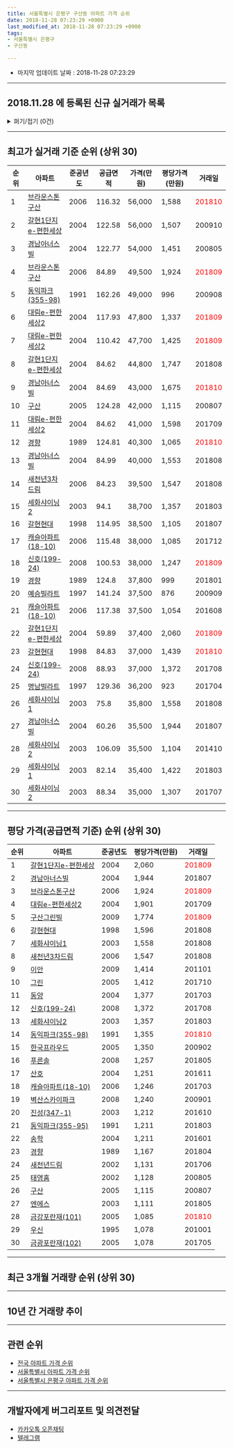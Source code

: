 ```yaml
---
title: 서울특별시 은평구 구산동 아파트 가격 순위
date: 2018-11-28 07:23:29 +0900
last_modified_at: 2018-11-28 07:23:29 +0900
tags:
- 서울특별시 은평구
- 구산동

---
```


* 마지막 업데이트 날짜 : 2018-11-28 07:23:29

---

## 2018.11.28 에 등록된 신규 실거래가 목록

<details>
<summary>펴기/접기 (0건)</summary>
<div markdown="1">

|아파트|준공년도|공급면적|가격(만원)|평당가격(만원)|거래일|
|---|---|---|---|---|---|
|없음||||||


</div>
</details>

---

## 최고가 실거래 기준 순위 (상위 30)


|순위|아파트|준공년도|공급면적|가격(만원)|평당가격(만원)|거래일|
|---|---|---|---|---|---|---|
|1|[브라운스톤구산](https://search.naver.com/search.naver?query=%EC%84%9C%EC%9A%B8%ED%8A%B9%EB%B3%84%EC%8B%9C+%EC%9D%80%ED%8F%89%EA%B5%AC+%EA%B5%AC%EC%82%B0%EB%8F%99+%EB%B8%8C%EB%9D%BC%EC%9A%B4%EC%8A%A4%ED%86%A4%EA%B5%AC%EC%82%B0)|2006|116.32|56,000|1,588|<span style="color:red">201810</span>|
|2|[갈현1단지e-편한세상](https://search.naver.com/search.naver?query=%EC%84%9C%EC%9A%B8%ED%8A%B9%EB%B3%84%EC%8B%9C+%EC%9D%80%ED%8F%89%EA%B5%AC+%EA%B5%AC%EC%82%B0%EB%8F%99+%EA%B0%88%ED%98%841%EB%8B%A8%EC%A7%80e-%ED%8E%B8%ED%95%9C%EC%84%B8%EC%83%81)|2004|122.58|56,000|1,507|200910|
|3|[경남아너스빌](https://search.naver.com/search.naver?query=%EC%84%9C%EC%9A%B8%ED%8A%B9%EB%B3%84%EC%8B%9C+%EC%9D%80%ED%8F%89%EA%B5%AC+%EA%B5%AC%EC%82%B0%EB%8F%99+%EA%B2%BD%EB%82%A8%EC%95%84%EB%84%88%EC%8A%A4%EB%B9%8C)|2004|122.77|54,000|1,451|200805|
|4|[브라운스톤구산](https://search.naver.com/search.naver?query=%EC%84%9C%EC%9A%B8%ED%8A%B9%EB%B3%84%EC%8B%9C+%EC%9D%80%ED%8F%89%EA%B5%AC+%EA%B5%AC%EC%82%B0%EB%8F%99+%EB%B8%8C%EB%9D%BC%EC%9A%B4%EC%8A%A4%ED%86%A4%EA%B5%AC%EC%82%B0)|2006|84.89|49,500|1,924|<span style="color:red">201809</span>|
|5|[동익파크(355-98)](https://search.naver.com/search.naver?query=%EC%84%9C%EC%9A%B8%ED%8A%B9%EB%B3%84%EC%8B%9C+%EC%9D%80%ED%8F%89%EA%B5%AC+%EA%B5%AC%EC%82%B0%EB%8F%99+%EB%8F%99%EC%9D%B5%ED%8C%8C%ED%81%AC%28355-98%29)|1991|162.26|49,000|996|200908|
|6|[대림e-편한세상2](https://search.naver.com/search.naver?query=%EC%84%9C%EC%9A%B8%ED%8A%B9%EB%B3%84%EC%8B%9C+%EC%9D%80%ED%8F%89%EA%B5%AC+%EA%B5%AC%EC%82%B0%EB%8F%99+%EB%8C%80%EB%A6%BCe-%ED%8E%B8%ED%95%9C%EC%84%B8%EC%83%812)|2004|117.93|47,800|1,337|<span style="color:red">201809</span>|
|7|[대림e-편한세상2](https://search.naver.com/search.naver?query=%EC%84%9C%EC%9A%B8%ED%8A%B9%EB%B3%84%EC%8B%9C+%EC%9D%80%ED%8F%89%EA%B5%AC+%EA%B5%AC%EC%82%B0%EB%8F%99+%EB%8C%80%EB%A6%BCe-%ED%8E%B8%ED%95%9C%EC%84%B8%EC%83%812)|2004|110.42|47,700|1,425|<span style="color:red">201809</span>|
|8|[갈현1단지e-편한세상](https://search.naver.com/search.naver?query=%EC%84%9C%EC%9A%B8%ED%8A%B9%EB%B3%84%EC%8B%9C+%EC%9D%80%ED%8F%89%EA%B5%AC+%EA%B5%AC%EC%82%B0%EB%8F%99+%EA%B0%88%ED%98%841%EB%8B%A8%EC%A7%80e-%ED%8E%B8%ED%95%9C%EC%84%B8%EC%83%81)|2004|84.62|44,800|1,747|201808|
|9|[경남아너스빌](https://search.naver.com/search.naver?query=%EC%84%9C%EC%9A%B8%ED%8A%B9%EB%B3%84%EC%8B%9C+%EC%9D%80%ED%8F%89%EA%B5%AC+%EA%B5%AC%EC%82%B0%EB%8F%99+%EA%B2%BD%EB%82%A8%EC%95%84%EB%84%88%EC%8A%A4%EB%B9%8C)|2004|84.69|43,000|1,675|<span style="color:red">201810</span>|
|10|[구산](https://search.naver.com/search.naver?query=%EC%84%9C%EC%9A%B8%ED%8A%B9%EB%B3%84%EC%8B%9C+%EC%9D%80%ED%8F%89%EA%B5%AC+%EA%B5%AC%EC%82%B0%EB%8F%99+%EA%B5%AC%EC%82%B0)|2005|124.28|42,000|1,115|200807|
|11|[대림e-편한세상2](https://search.naver.com/search.naver?query=%EC%84%9C%EC%9A%B8%ED%8A%B9%EB%B3%84%EC%8B%9C+%EC%9D%80%ED%8F%89%EA%B5%AC+%EA%B5%AC%EC%82%B0%EB%8F%99+%EB%8C%80%EB%A6%BCe-%ED%8E%B8%ED%95%9C%EC%84%B8%EC%83%812)|2004|84.62|41,000|1,598|201709|
|12|[경향](https://search.naver.com/search.naver?query=%EC%84%9C%EC%9A%B8%ED%8A%B9%EB%B3%84%EC%8B%9C+%EC%9D%80%ED%8F%89%EA%B5%AC+%EA%B5%AC%EC%82%B0%EB%8F%99+%EA%B2%BD%ED%96%A5)|1989|124.81|40,300|1,065|<span style="color:red">201810</span>|
|13|[경남아너스빌](https://search.naver.com/search.naver?query=%EC%84%9C%EC%9A%B8%ED%8A%B9%EB%B3%84%EC%8B%9C+%EC%9D%80%ED%8F%89%EA%B5%AC+%EA%B5%AC%EC%82%B0%EB%8F%99+%EA%B2%BD%EB%82%A8%EC%95%84%EB%84%88%EC%8A%A4%EB%B9%8C)|2004|84.99|40,000|1,553|201808|
|14|[새천년3차드림](https://search.naver.com/search.naver?query=%EC%84%9C%EC%9A%B8%ED%8A%B9%EB%B3%84%EC%8B%9C+%EC%9D%80%ED%8F%89%EA%B5%AC+%EA%B5%AC%EC%82%B0%EB%8F%99+%EC%83%88%EC%B2%9C%EB%85%843%EC%B0%A8%EB%93%9C%EB%A6%BC)|2006|84.23|39,500|1,547|201808|
|15|[세화샤이닝2](https://search.naver.com/search.naver?query=%EC%84%9C%EC%9A%B8%ED%8A%B9%EB%B3%84%EC%8B%9C+%EC%9D%80%ED%8F%89%EA%B5%AC+%EA%B5%AC%EC%82%B0%EB%8F%99+%EC%84%B8%ED%99%94%EC%83%A4%EC%9D%B4%EB%8B%9D2)|2003|94.1|38,700|1,357|201803|
|16|[갈현현대](https://search.naver.com/search.naver?query=%EC%84%9C%EC%9A%B8%ED%8A%B9%EB%B3%84%EC%8B%9C+%EC%9D%80%ED%8F%89%EA%B5%AC+%EA%B5%AC%EC%82%B0%EB%8F%99+%EA%B0%88%ED%98%84%ED%98%84%EB%8C%80)|1998|114.95|38,500|1,105|201807|
|17|[캐슬아파트(18-10)](https://search.naver.com/search.naver?query=%EC%84%9C%EC%9A%B8%ED%8A%B9%EB%B3%84%EC%8B%9C+%EC%9D%80%ED%8F%89%EA%B5%AC+%EA%B5%AC%EC%82%B0%EB%8F%99+%EC%BA%90%EC%8A%AC%EC%95%84%ED%8C%8C%ED%8A%B8%2818-10%29)|2006|115.48|38,000|1,085|201712|
|18|[신호(199-24)](https://search.naver.com/search.naver?query=%EC%84%9C%EC%9A%B8%ED%8A%B9%EB%B3%84%EC%8B%9C+%EC%9D%80%ED%8F%89%EA%B5%AC+%EA%B5%AC%EC%82%B0%EB%8F%99+%EC%8B%A0%ED%98%B8%28199-24%29)|2008|100.53|38,000|1,247|<span style="color:red">201809</span>|
|19|[경향](https://search.naver.com/search.naver?query=%EC%84%9C%EC%9A%B8%ED%8A%B9%EB%B3%84%EC%8B%9C+%EC%9D%80%ED%8F%89%EA%B5%AC+%EA%B5%AC%EC%82%B0%EB%8F%99+%EA%B2%BD%ED%96%A5)|1989|124.8|37,800|999|201801|
|20|[예승빌라트](https://search.naver.com/search.naver?query=%EC%84%9C%EC%9A%B8%ED%8A%B9%EB%B3%84%EC%8B%9C+%EC%9D%80%ED%8F%89%EA%B5%AC+%EA%B5%AC%EC%82%B0%EB%8F%99+%EC%98%88%EC%8A%B9%EB%B9%8C%EB%9D%BC%ED%8A%B8)|1997|141.24|37,500|876|200909|
|21|[캐슬아파트(18-10)](https://search.naver.com/search.naver?query=%EC%84%9C%EC%9A%B8%ED%8A%B9%EB%B3%84%EC%8B%9C+%EC%9D%80%ED%8F%89%EA%B5%AC+%EA%B5%AC%EC%82%B0%EB%8F%99+%EC%BA%90%EC%8A%AC%EC%95%84%ED%8C%8C%ED%8A%B8%2818-10%29)|2006|117.38|37,500|1,054|201608|
|22|[갈현1단지e-편한세상](https://search.naver.com/search.naver?query=%EC%84%9C%EC%9A%B8%ED%8A%B9%EB%B3%84%EC%8B%9C+%EC%9D%80%ED%8F%89%EA%B5%AC+%EA%B5%AC%EC%82%B0%EB%8F%99+%EA%B0%88%ED%98%841%EB%8B%A8%EC%A7%80e-%ED%8E%B8%ED%95%9C%EC%84%B8%EC%83%81)|2004|59.89|37,400|2,060|<span style="color:red">201809</span>|
|23|[갈현현대](https://search.naver.com/search.naver?query=%EC%84%9C%EC%9A%B8%ED%8A%B9%EB%B3%84%EC%8B%9C+%EC%9D%80%ED%8F%89%EA%B5%AC+%EA%B5%AC%EC%82%B0%EB%8F%99+%EA%B0%88%ED%98%84%ED%98%84%EB%8C%80)|1998|84.83|37,000|1,439|<span style="color:red">201810</span>|
|24|[신호(199-24)](https://search.naver.com/search.naver?query=%EC%84%9C%EC%9A%B8%ED%8A%B9%EB%B3%84%EC%8B%9C+%EC%9D%80%ED%8F%89%EA%B5%AC+%EA%B5%AC%EC%82%B0%EB%8F%99+%EC%8B%A0%ED%98%B8%28199-24%29)|2008|88.93|37,000|1,372|201708|
|25|[명남빌라트](https://search.naver.com/search.naver?query=%EC%84%9C%EC%9A%B8%ED%8A%B9%EB%B3%84%EC%8B%9C+%EC%9D%80%ED%8F%89%EA%B5%AC+%EA%B5%AC%EC%82%B0%EB%8F%99+%EB%AA%85%EB%82%A8%EB%B9%8C%EB%9D%BC%ED%8A%B8)|1997|129.36|36,200|923|201704|
|26|[세화샤이닝1](https://search.naver.com/search.naver?query=%EC%84%9C%EC%9A%B8%ED%8A%B9%EB%B3%84%EC%8B%9C+%EC%9D%80%ED%8F%89%EA%B5%AC+%EA%B5%AC%EC%82%B0%EB%8F%99+%EC%84%B8%ED%99%94%EC%83%A4%EC%9D%B4%EB%8B%9D1)|2003|75.8|35,800|1,558|201808|
|27|[경남아너스빌](https://search.naver.com/search.naver?query=%EC%84%9C%EC%9A%B8%ED%8A%B9%EB%B3%84%EC%8B%9C+%EC%9D%80%ED%8F%89%EA%B5%AC+%EA%B5%AC%EC%82%B0%EB%8F%99+%EA%B2%BD%EB%82%A8%EC%95%84%EB%84%88%EC%8A%A4%EB%B9%8C)|2004|60.26|35,500|1,944|201807|
|28|[세화샤이닝2](https://search.naver.com/search.naver?query=%EC%84%9C%EC%9A%B8%ED%8A%B9%EB%B3%84%EC%8B%9C+%EC%9D%80%ED%8F%89%EA%B5%AC+%EA%B5%AC%EC%82%B0%EB%8F%99+%EC%84%B8%ED%99%94%EC%83%A4%EC%9D%B4%EB%8B%9D2)|2003|106.09|35,500|1,104|201410|
|29|[세화샤이닝1](https://search.naver.com/search.naver?query=%EC%84%9C%EC%9A%B8%ED%8A%B9%EB%B3%84%EC%8B%9C+%EC%9D%80%ED%8F%89%EA%B5%AC+%EA%B5%AC%EC%82%B0%EB%8F%99+%EC%84%B8%ED%99%94%EC%83%A4%EC%9D%B4%EB%8B%9D1)|2003|82.14|35,400|1,422|201803|
|30|[세화샤이닝2](https://search.naver.com/search.naver?query=%EC%84%9C%EC%9A%B8%ED%8A%B9%EB%B3%84%EC%8B%9C+%EC%9D%80%ED%8F%89%EA%B5%AC+%EA%B5%AC%EC%82%B0%EB%8F%99+%EC%84%B8%ED%99%94%EC%83%A4%EC%9D%B4%EB%8B%9D2)|2003|88.34|35,000|1,307|201707|


---

## 평당 가격(공급면적 기준) 순위 (상위 30)


|순위|아파트|준공년도|평당가격(만원)|거래일|
|---|---|---|---|---|
|1|[갈현1단지e-편한세상](https://search.naver.com/search.naver?query=%EC%84%9C%EC%9A%B8%ED%8A%B9%EB%B3%84%EC%8B%9C+%EC%9D%80%ED%8F%89%EA%B5%AC+%EA%B5%AC%EC%82%B0%EB%8F%99+%EA%B0%88%ED%98%841%EB%8B%A8%EC%A7%80e-%ED%8E%B8%ED%95%9C%EC%84%B8%EC%83%81)|2004|2,060|<span style="color:red">201809</span>|
|2|[경남아너스빌](https://search.naver.com/search.naver?query=%EC%84%9C%EC%9A%B8%ED%8A%B9%EB%B3%84%EC%8B%9C+%EC%9D%80%ED%8F%89%EA%B5%AC+%EA%B5%AC%EC%82%B0%EB%8F%99+%EA%B2%BD%EB%82%A8%EC%95%84%EB%84%88%EC%8A%A4%EB%B9%8C)|2004|1,944|201807|
|3|[브라운스톤구산](https://search.naver.com/search.naver?query=%EC%84%9C%EC%9A%B8%ED%8A%B9%EB%B3%84%EC%8B%9C+%EC%9D%80%ED%8F%89%EA%B5%AC+%EA%B5%AC%EC%82%B0%EB%8F%99+%EB%B8%8C%EB%9D%BC%EC%9A%B4%EC%8A%A4%ED%86%A4%EA%B5%AC%EC%82%B0)|2006|1,924|<span style="color:red">201809</span>|
|4|[대림e-편한세상2](https://search.naver.com/search.naver?query=%EC%84%9C%EC%9A%B8%ED%8A%B9%EB%B3%84%EC%8B%9C+%EC%9D%80%ED%8F%89%EA%B5%AC+%EA%B5%AC%EC%82%B0%EB%8F%99+%EB%8C%80%EB%A6%BCe-%ED%8E%B8%ED%95%9C%EC%84%B8%EC%83%812)|2004|1,901|201709|
|5|[구산그린빌](https://search.naver.com/search.naver?query=%EC%84%9C%EC%9A%B8%ED%8A%B9%EB%B3%84%EC%8B%9C+%EC%9D%80%ED%8F%89%EA%B5%AC+%EA%B5%AC%EC%82%B0%EB%8F%99+%EA%B5%AC%EC%82%B0%EA%B7%B8%EB%A6%B0%EB%B9%8C)|2009|1,774|<span style="color:red">201809</span>|
|6|[갈현현대](https://search.naver.com/search.naver?query=%EC%84%9C%EC%9A%B8%ED%8A%B9%EB%B3%84%EC%8B%9C+%EC%9D%80%ED%8F%89%EA%B5%AC+%EA%B5%AC%EC%82%B0%EB%8F%99+%EA%B0%88%ED%98%84%ED%98%84%EB%8C%80)|1998|1,596|201808|
|7|[세화샤이닝1](https://search.naver.com/search.naver?query=%EC%84%9C%EC%9A%B8%ED%8A%B9%EB%B3%84%EC%8B%9C+%EC%9D%80%ED%8F%89%EA%B5%AC+%EA%B5%AC%EC%82%B0%EB%8F%99+%EC%84%B8%ED%99%94%EC%83%A4%EC%9D%B4%EB%8B%9D1)|2003|1,558|201808|
|8|[새천년3차드림](https://search.naver.com/search.naver?query=%EC%84%9C%EC%9A%B8%ED%8A%B9%EB%B3%84%EC%8B%9C+%EC%9D%80%ED%8F%89%EA%B5%AC+%EA%B5%AC%EC%82%B0%EB%8F%99+%EC%83%88%EC%B2%9C%EB%85%843%EC%B0%A8%EB%93%9C%EB%A6%BC)|2006|1,547|201808|
|9|[이안](https://search.naver.com/search.naver?query=%EC%84%9C%EC%9A%B8%ED%8A%B9%EB%B3%84%EC%8B%9C+%EC%9D%80%ED%8F%89%EA%B5%AC+%EA%B5%AC%EC%82%B0%EB%8F%99+%EC%9D%B4%EC%95%88)|2009|1,414|201101|
|10|[그린](https://search.naver.com/search.naver?query=%EC%84%9C%EC%9A%B8%ED%8A%B9%EB%B3%84%EC%8B%9C+%EC%9D%80%ED%8F%89%EA%B5%AC+%EA%B5%AC%EC%82%B0%EB%8F%99+%EA%B7%B8%EB%A6%B0)|2005|1,412|201710|
|11|[동양](https://search.naver.com/search.naver?query=%EC%84%9C%EC%9A%B8%ED%8A%B9%EB%B3%84%EC%8B%9C+%EC%9D%80%ED%8F%89%EA%B5%AC+%EA%B5%AC%EC%82%B0%EB%8F%99+%EB%8F%99%EC%96%91)|2004|1,377|201703|
|12|[신호(199-24)](https://search.naver.com/search.naver?query=%EC%84%9C%EC%9A%B8%ED%8A%B9%EB%B3%84%EC%8B%9C+%EC%9D%80%ED%8F%89%EA%B5%AC+%EA%B5%AC%EC%82%B0%EB%8F%99+%EC%8B%A0%ED%98%B8%28199-24%29)|2008|1,372|201708|
|13|[세화샤이닝2](https://search.naver.com/search.naver?query=%EC%84%9C%EC%9A%B8%ED%8A%B9%EB%B3%84%EC%8B%9C+%EC%9D%80%ED%8F%89%EA%B5%AC+%EA%B5%AC%EC%82%B0%EB%8F%99+%EC%84%B8%ED%99%94%EC%83%A4%EC%9D%B4%EB%8B%9D2)|2003|1,357|201803|
|14|[동익파크(355-98)](https://search.naver.com/search.naver?query=%EC%84%9C%EC%9A%B8%ED%8A%B9%EB%B3%84%EC%8B%9C+%EC%9D%80%ED%8F%89%EA%B5%AC+%EA%B5%AC%EC%82%B0%EB%8F%99+%EB%8F%99%EC%9D%B5%ED%8C%8C%ED%81%AC%28355-98%29)|1991|1,355|<span style="color:red">201810</span>|
|15|[한국프라우드](https://search.naver.com/search.naver?query=%EC%84%9C%EC%9A%B8%ED%8A%B9%EB%B3%84%EC%8B%9C+%EC%9D%80%ED%8F%89%EA%B5%AC+%EA%B5%AC%EC%82%B0%EB%8F%99+%ED%95%9C%EA%B5%AD%ED%94%84%EB%9D%BC%EC%9A%B0%EB%93%9C)|2005|1,350|200902|
|16|[푸른솔](https://search.naver.com/search.naver?query=%EC%84%9C%EC%9A%B8%ED%8A%B9%EB%B3%84%EC%8B%9C+%EC%9D%80%ED%8F%89%EA%B5%AC+%EA%B5%AC%EC%82%B0%EB%8F%99+%ED%91%B8%EB%A5%B8%EC%86%94)|2008|1,257|201805|
|17|[산호](https://search.naver.com/search.naver?query=%EC%84%9C%EC%9A%B8%ED%8A%B9%EB%B3%84%EC%8B%9C+%EC%9D%80%ED%8F%89%EA%B5%AC+%EA%B5%AC%EC%82%B0%EB%8F%99+%EC%82%B0%ED%98%B8)|2004|1,251|201611|
|18|[캐슬아파트(18-10)](https://search.naver.com/search.naver?query=%EC%84%9C%EC%9A%B8%ED%8A%B9%EB%B3%84%EC%8B%9C+%EC%9D%80%ED%8F%89%EA%B5%AC+%EA%B5%AC%EC%82%B0%EB%8F%99+%EC%BA%90%EC%8A%AC%EC%95%84%ED%8C%8C%ED%8A%B8%2818-10%29)|2006|1,246|201703|
|19|[벽산스카이파크](https://search.naver.com/search.naver?query=%EC%84%9C%EC%9A%B8%ED%8A%B9%EB%B3%84%EC%8B%9C+%EC%9D%80%ED%8F%89%EA%B5%AC+%EA%B5%AC%EC%82%B0%EB%8F%99+%EB%B2%BD%EC%82%B0%EC%8A%A4%EC%B9%B4%EC%9D%B4%ED%8C%8C%ED%81%AC)|2008|1,240|200901|
|20|[진성(347-1)](https://search.naver.com/search.naver?query=%EC%84%9C%EC%9A%B8%ED%8A%B9%EB%B3%84%EC%8B%9C+%EC%9D%80%ED%8F%89%EA%B5%AC+%EA%B5%AC%EC%82%B0%EB%8F%99+%EC%A7%84%EC%84%B1%28347-1%29)|2003|1,212|201610|
|21|[동익파크(355-95)](https://search.naver.com/search.naver?query=%EC%84%9C%EC%9A%B8%ED%8A%B9%EB%B3%84%EC%8B%9C+%EC%9D%80%ED%8F%89%EA%B5%AC+%EA%B5%AC%EC%82%B0%EB%8F%99+%EB%8F%99%EC%9D%B5%ED%8C%8C%ED%81%AC%28355-95%29)|1991|1,211|201803|
|22|[송학](https://search.naver.com/search.naver?query=%EC%84%9C%EC%9A%B8%ED%8A%B9%EB%B3%84%EC%8B%9C+%EC%9D%80%ED%8F%89%EA%B5%AC+%EA%B5%AC%EC%82%B0%EB%8F%99+%EC%86%A1%ED%95%99)|2004|1,211|201601|
|23|[경향](https://search.naver.com/search.naver?query=%EC%84%9C%EC%9A%B8%ED%8A%B9%EB%B3%84%EC%8B%9C+%EC%9D%80%ED%8F%89%EA%B5%AC+%EA%B5%AC%EC%82%B0%EB%8F%99+%EA%B2%BD%ED%96%A5)|1989|1,167|201804|
|24|[새천년드림](https://search.naver.com/search.naver?query=%EC%84%9C%EC%9A%B8%ED%8A%B9%EB%B3%84%EC%8B%9C+%EC%9D%80%ED%8F%89%EA%B5%AC+%EA%B5%AC%EC%82%B0%EB%8F%99+%EC%83%88%EC%B2%9C%EB%85%84%EB%93%9C%EB%A6%BC)|2002|1,131|201706|
|25|[태영홈](https://search.naver.com/search.naver?query=%EC%84%9C%EC%9A%B8%ED%8A%B9%EB%B3%84%EC%8B%9C+%EC%9D%80%ED%8F%89%EA%B5%AC+%EA%B5%AC%EC%82%B0%EB%8F%99+%ED%83%9C%EC%98%81%ED%99%88)|2002|1,128|200805|
|26|[구산](https://search.naver.com/search.naver?query=%EC%84%9C%EC%9A%B8%ED%8A%B9%EB%B3%84%EC%8B%9C+%EC%9D%80%ED%8F%89%EA%B5%AC+%EA%B5%AC%EC%82%B0%EB%8F%99+%EA%B5%AC%EC%82%B0)|2005|1,115|200807|
|27|[엔에스](https://search.naver.com/search.naver?query=%EC%84%9C%EC%9A%B8%ED%8A%B9%EB%B3%84%EC%8B%9C+%EC%9D%80%ED%8F%89%EA%B5%AC+%EA%B5%AC%EC%82%B0%EB%8F%99+%EC%97%94%EC%97%90%EC%8A%A4)|2003|1,111|201805|
|28|[금강포란재(101)](https://search.naver.com/search.naver?query=%EC%84%9C%EC%9A%B8%ED%8A%B9%EB%B3%84%EC%8B%9C+%EC%9D%80%ED%8F%89%EA%B5%AC+%EA%B5%AC%EC%82%B0%EB%8F%99+%EA%B8%88%EA%B0%95%ED%8F%AC%EB%9E%80%EC%9E%AC%28101%29)|2005|1,085|<span style="color:red">201810</span>|
|29|[우신](https://search.naver.com/search.naver?query=%EC%84%9C%EC%9A%B8%ED%8A%B9%EB%B3%84%EC%8B%9C+%EC%9D%80%ED%8F%89%EA%B5%AC+%EA%B5%AC%EC%82%B0%EB%8F%99+%EC%9A%B0%EC%8B%A0)|1995|1,078|201001|
|30|[금광포란재(102)](https://search.naver.com/search.naver?query=%EC%84%9C%EC%9A%B8%ED%8A%B9%EB%B3%84%EC%8B%9C+%EC%9D%80%ED%8F%89%EA%B5%AC+%EA%B5%AC%EC%82%B0%EB%8F%99+%EA%B8%88%EA%B4%91%ED%8F%AC%EB%9E%80%EC%9E%AC%28102%29)|2005|1,078|201705|


---

## 최근 3개월 거래량 순위 (상위 30)


<div style="width:100%;">
    <canvas id="deal_count_ranking" height="250"></canvas>
</div>


<script>
new Chart(document.getElementById("deal_count_ranking"), {
    type: 'horizontalBar',
    data: {
        labels: ['경남아너스빌', '브라운스톤구산', '갈현1단지e-편한세상', '갈현현대', '대림e-편한세상2', '동익파크(355-98)', '구산그린빌', '경향', '세화샤이닝1', '명남빌라트', '신호(199-24)', '금강포란재(101)'],
        datasets: [{
            label: '실거래 수',
            data: [11, 6, 5, 4, 4, 2, 2, 1, 1, 1, 1, 1],
            borderColor: "rgba(255, 0, 128, 1)",
            backgroundColor: "rgba(255, 0, 128, 0.5)",
            fill: false,
        }]
    },
    options: {
        responsive: true,
        title: {
            display: true,
            text: '최근 3개월 거래량 순위'
        },
        tooltips: {
            mode: 'index',
            intersect: false,
            callbacks: {
                title: function(tooltipItems, data) {
                    return "실거래 수:";
                },
                label: function(tooltipItem, data) {
                    return data.labels[tooltipItem.index] + ": " + tooltipItem.xLabel;
                }
            }
        },
        hover: {
            mode: 'nearest',
            intersect: true
        },
        scales: {
            xAxes: [{
                display: true,
                scaleLabel: {
                    display: true,
                    labelString: '실거래 수'
                },
                ticks: {
                    suggestedMin: 0,
                }
            }],
            yAxes: [{
                display: true,
                ticks: {
                    autoSkip: false,
                    callback: function(value, index, values) {
                        if (value.length > 15)
                            return value.substr(0, 13) + "...";
                        else
                            return value;
                    }
                },
                scaleLabel: {
                    display: false,
                }
            }]
        }
    }
});

</script>


---

## 10년 간 거래량 추이


<div style="width:100%;">
    <canvas id="deal_progress" height="250"></canvas>
</div>

<script>
new Chart(document.getElementById("deal_progress"), {
    type: 'line',
    data: {
        labels: ['200811','200812','200901','200902','200903','200904','200905','200906','200907','200908','200909','200910','200911','200912','201001','201002','201003','201004','201005','201006','201007','201008','201009','201010','201011','201012','201101','201102','201103','201104','201105','201106','201107','201108','201109','201110','201111','201112','201201','201202','201203','201204','201205','201206','201207','201208','201209','201210','201211','201212','201301','201302','201303','201304','201305','201306','201307','201308','201309','201310','201311','201312','201401','201402','201403','201404','201405','201406','201407','201408','201409','201410','201411','201412','201501','201502','201503','201504','201505','201506','201507','201508','201509','201510','201511','201512','201601','201602','201603','201604','201605','201606','201607','201608','201609','201610','201611','201612','201701','201702','201703','201704','201705','201706','201707','201708','201709','201710','201711','201712','201801','201802','201803','201804','201805','201806','201807','201808','201809','201810','201811'],
        datasets: [{
            label: '실거래 수',
            pointRadius: 1,
            data: [4, 14, 11, 19, 15, 16, 12, 18, 15, 15, 23, 10, 10, 9, 9, 14, 8, 5, 3, 8, 7, 7, 10, 8, 11, 8, 8, 8, 13, 12, 7, 11, 5, 12, 3, 9, 7, 13, 3, 8, 8, 7, 4, 6, 3, 4, 2, 9, 8, 5, 7, 11, 19, 7, 25, 13, 4, 8, 10, 15, 12, 11, 21, 18, 18, 8, 8, 16, 15, 21, 20, 19, 12, 9, 10, 16, 27, 26, 22, 20, 24, 18, 26, 17, 12, 8, 15, 12, 19, 11, 23, 22, 27, 16, 19, 24, 9, 7, 3, 4, 23, 11, 19, 14, 20, 13, 17, 8, 11, 9, 8, 9, 20, 10, 10, 10, 8, 25, 23, 16, 0],
            borderColor: "rgba(255, 201, 14, 1)",
            backgroundColor: "rgba(255, 201, 14, 0.5)",
            fill: true,
        }]
    },
    options: {
        responsive: true,
        title: {
            display: true,
            text: '10년간 거래량 추이'
        },
        tooltips: {
            mode: 'index',
            intersect: false,
        },
        hover: {
            mode: 'nearest',
            intersect: true
        },
        scales: {
            xAxes: [{
                display: true,
                scaleLabel: {
                    display: true,
                    labelString: '년/월'
                }
            }],
            yAxes: [{
                display: true,
                ticks: {
                    suggestedMin: 0,
                },
                scaleLabel: {
                    display: true,
                    labelString: '실거래 수'
                }
            }]
        }
    }
});

</script>


---

## 관련 순위

- [전국 아파트 가격 순위](https://inasie.github.io/apt-ranking/전국)
- [서울특별시 아파트 가격 순위](https://inasie.github.io/apt-ranking/서울특별시)
- [서울특별시 은평구 아파트 가격 순위](https://inasie.github.io/apt-ranking/서울특별시-은평구)


---

## 개발자에게 버그리포트 및 의견전달

- [카카오톡 오픈채팅](https://open.kakao.com/o/gLJUAP4)
- [텔레그램](https://t.me/inasie)

